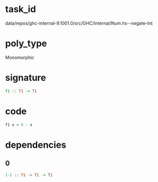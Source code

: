 
# task_id
data/repos/ghc-internal-9.1001.0/src/GHC/Internal/Num.hs--negate-Int

# poly_type
Monomorphic

# signature
```haskell
f1 :: T1 -> T1
```   

# code
```haskell
f1 x = 0 - x
```

# dependencies
## 0
```haskell
(-) :: T1 -> T1 -> T1
```


